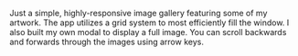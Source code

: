 Just a simple, highly-responsive image gallery featuring some of my artwork. The app utilizes a grid system to most efficiently fill the window. I also built my own modal to display a full image. You can scroll backwards and forwards through the images using arrow keys.